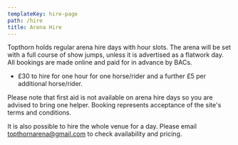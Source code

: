```yaml
---
templateKey: hire-page
path: /hire
title: Arena Hire
---
```

Topthorn holds regular arena hire days with hour slots. The arena will be set with a full course of show jumps, unless it is advertised as a flatwork day. All bookings are made online and paid for in advance by BACs.

* £30 to hire for one hour for one horse/rider and a further £5 per additional horse/rider.

Please note that first aid is not available on arena hire days so you are advised to bring one helper. Booking represents acceptance of the site's terms and conditions. 

It is also possible to hire the whole venue for a day. Please email [topthornarena@gmail.com](mailto:topthornarena@gmail.com) to check availability and pricing.